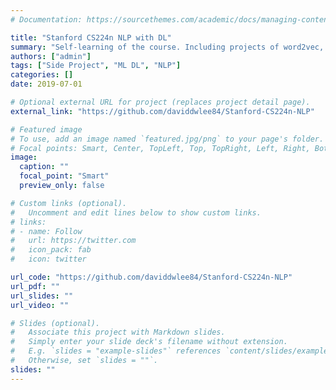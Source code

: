 ```yaml
---
# Documentation: https://sourcethemes.com/academic/docs/managing-content/

title: "Stanford CS224n NLP with DL"
summary: "Self-learning of the course. Including projects of word2vec, dependency parsing, machine translation, question answering."
authors: ["admin"]
tags: ["Side Project", "ML DL", "NLP"]
categories: []
date: 2019-07-01

# Optional external URL for project (replaces project detail page).
external_link: "https://github.com/daviddwlee84/Stanford-CS224n-NLP"

# Featured image
# To use, add an image named `featured.jpg/png` to your page's folder.
# Focal points: Smart, Center, TopLeft, Top, TopRight, Left, Right, BottomLeft, Bottom, BottomRight.
image:
  caption: ""
  focal_point: "Smart"
  preview_only: false

# Custom links (optional).
#   Uncomment and edit lines below to show custom links.
# links:
# - name: Follow
#   url: https://twitter.com
#   icon_pack: fab
#   icon: twitter

url_code: "https://github.com/daviddwlee84/Stanford-CS224n-NLP"
url_pdf: ""
url_slides: ""
url_video: ""

# Slides (optional).
#   Associate this project with Markdown slides.
#   Simply enter your slide deck's filename without extension.
#   E.g. `slides = "example-slides"` references `content/slides/example-slides.md`.
#   Otherwise, set `slides = ""`.
slides: ""
---
```


